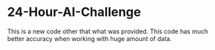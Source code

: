# 24-Hour-AI-Challenge
This is a new code other that what was provided. This code has much better accuracy when working with huge amount of data.
